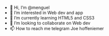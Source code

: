 - 👋 Hi, I’m @menguel
- 👀 I’m interested in Web dev and app
- 🌱 I’m currently learning HTML5 and CSS3
- 💞️ I’m looking to collaborate on Web dev
- 📫 How to reach me telegram Joe hoffeniemer

<!---
menguel/menguel is a ✨ special ✨ repository because its `README.md` (this file) appears on your GitHub profile.
You can click the Preview link to take a look at your changes.
--->
